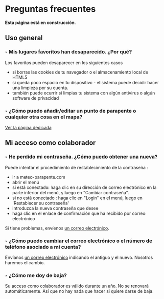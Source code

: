 # Preguntas frecuentes

**Esta página está en construcción.**

## Uso general

### ‣ Mis lugares favoritos han desaparecido. ¿Por qué?

Los favoritos pueden desaparecer en los siguientes casos

- si borras las cookies de tu navegador o el almacenamiento local de HTML5
- si queda poco espacio en tu dispositivo - el sistema puede decidir hacer una limpieza por su cuenta.
- también puede ocurrir si limpias tu sistema con algún antivirus o algún software de privacidad

### ‣ ¿Cómo puedo añadir/editar un punto de parapente o cualquier otra cosa en el mapa?

[Ver la página dedicada](additional/edit-the-map.md)

## Mi acceso como colaborador

### ‣ He perdido mi contraseña. ¿Cómo puedo obtener una nueva?
Puede intentar el procedimiento de restablecimiento de la contraseña :

- ir a meteo-parapente.com
- abrir el menú
- si está conectado: haga clic en su dirección de correo electrónico en la parte inferior del menú, y luego en "Cambiar contraseña".
- si no está conectado : haga clic en "Login" en el menú, luego en 'Restablecer su contraseña'
- introduzca la nueva contraseña que desee
- haga clic en el enlace de confirmación que ha recibido por correo electrónico

Si tiene problemas, envíenos [un correo electrónico](../contact.md).

### ‣ ¿Cómo puedo cambiar el correo electrónico o el número de teléfono asociado a mi cuenta?
Envíanos [un correo electrónico](../contact.md) indicando el antiguo y el nuevo. Nosotros haremos el cambio.

### ‣ ¿Cómo me doy de baja?
Su acceso como colaborador es válido durante un año. No se renovará automáticamente. Así que no hay nada que hacer si quiere darse de baja.
